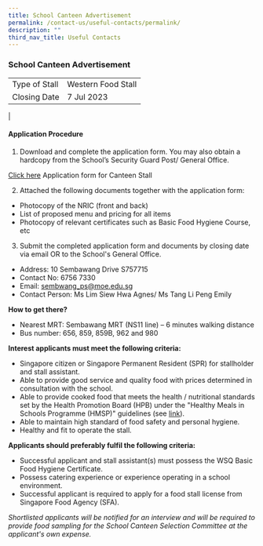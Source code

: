 ```yaml
---
title: School Canteen Advertisement
permalink: /contact-us/useful-contacts/permalink/
description: ""
third_nav_title: Useful Contacts
---
```

### School Canteen Advertisement




|  |  |
|---|---|
| Type of Stall | Western Food Stall   |
| Closing Date | 7 Jul 2023 
|

#### **Application Procedure**

1. Download and complete the application form. You may also obtain a hardcopy from the School’s Security Guard Post/ General Office.

[Click here](/files/2023%20canteen%20stall.pdf) Application form for Canteen Stall 

2. Attached the following documents together with the application form:
* Photocopy of the NRIC (front and back)
* List of proposed menu and pricing for all items
* Photocopy of relevant certificates such as Basic Food Hygiene Course, etc

3. Submit the completed application form and documents by closing date via email OR to the School's General Office.

* Address: 10 Sembawang Drive S757715
* Contact No: 6756 7330
* Email: sembwang_ps@moe.edu.sg
* Contact Person: Ms Lim Siew Hwa Agnes/ Ms Tang Li Peng Emily

**How to get there?**
* Nearest MRT: Sembawang MRT (NS11 line) – 6 minutes walking distance
* Bus number: 656, 859, 859B, 962 and 980   

**Interest applicants must meet the following criteria:**
* Singapore citizen or Singapore Permanent Resident (SPR) for stallholder and stall assistant.
* Able to provide good service and quality food with prices determined in consultation with the school.
* Able to provide cooked food that meets the health / nutritional standards set by the Health Promotion Board (HPB) under the "Healthy Meals in Schools Programme (HMSP)" guidelines (see [link](https://www.hpb.gov.sg/schools/school-programmes/healthy-meals-in-schools-programme)).
* Able to maintain high standard of food safety and personal hygiene.
* Healthy and fit to operate the stall.

**Applicants should preferably fulfil the following criteria:**
* Successful applicant and stall assistant(s) must possess the WSQ Basic Food Hygiene Certificate.
* Possess catering experience or experience operating in a school environment.
* Successful applicant is required to apply for a food stall license from Singapore Food Agency (SFA).


*Shortlisted applicants will be notified for an interview and will be required to provide food sampling for the School Canteen Selection Committee at the applicant's own expense.*